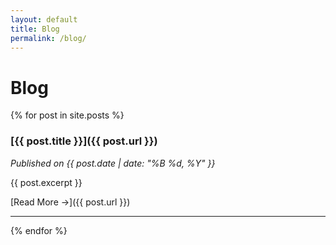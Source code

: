 ```yaml
---
layout: default
title: Blog
permalink: /blog/
---
```


# Blog

{% for post in site.posts %}
### [{{ post.title }}]({{ post.url }})
*Published on {{ post.date | date: "%B %d, %Y" }}*

{{ post.excerpt }}

[Read More →]({{ post.url }})
<hr>
{% endfor %}
